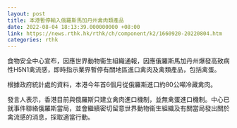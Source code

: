```yaml
---
layout: post
title: 本港暫停輸入俄羅斯馬加丹州禽肉類產品
date: 2022-08-04 18:13:39.000000000 +08:00
link: https://news.rthk.hk/rthk/ch/component/k2/1660920-20220804.htm
categories: rthk
---
```


食物安全中心宣布，因應世界動物衞生組織通報，因應俄羅斯馬加丹州爆發高致病性H5N1禽流感，即時指示業界暫停有關地區進口禽肉及禽類產品，包括禽蛋。

根據政府統計處的資料，本港今年首6個月從俄羅斯進口約80公噸冷藏禽肉。

發言人表示，香港目前與俄羅斯只建立禽肉進口機制，並無禽蛋進口機制。中心已就事件聯絡俄羅斯當局，並會繼續密切留意世界動物衞生組織及有關當局發出關於禽流感的消息，採取適當行動。
